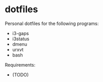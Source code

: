 # dotfiles

Personal dotfiles for the following programs:
* i3-gaps
* i3status
* dmenu
* urxvt
* bash

Requirements:
* (TODO)
